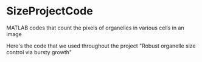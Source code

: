 # SizeProjectCode
MATLAB codes that count the pixels of organelles in various cells in an image

Here's the code that we used throughout the project "Robust organelle size control via bursty growth"


